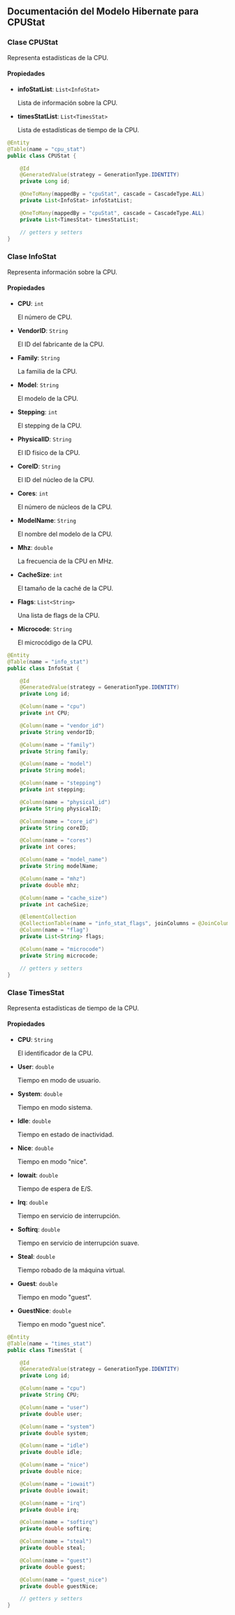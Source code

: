 ## Documentación del Modelo Hibernate para CPUStat

### Clase CPUStat

Representa estadísticas de la CPU.

#### Propiedades

- **infoStatList**: `List<InfoStat>`

  Lista de información sobre la CPU.

- **timesStatList**: `List<TimesStat>`

  Lista de estadísticas de tiempo de la CPU.

```java
@Entity
@Table(name = "cpu_stat")
public class CPUStat {

    @Id
    @GeneratedValue(strategy = GenerationType.IDENTITY)
    private Long id;

    @OneToMany(mappedBy = "cpuStat", cascade = CascadeType.ALL)
    private List<InfoStat> infoStatList;

    @OneToMany(mappedBy = "cpuStat", cascade = CascadeType.ALL)
    private List<TimesStat> timesStatList;

    // getters y setters
}
```

### Clase InfoStat

Representa información sobre la CPU.

#### Propiedades

- **CPU**: `int`

  El número de CPU.

- **VendorID**: `String`

  El ID del fabricante de la CPU.

- **Family**: `String`

  La familia de la CPU.

- **Model**: `String`

  El modelo de la CPU.

- **Stepping**: `int`

  El stepping de la CPU.

- **PhysicalID**: `String`

  El ID físico de la CPU.

- **CoreID**: `String`

  El ID del núcleo de la CPU.

- **Cores**: `int`

  El número de núcleos de la CPU.

- **ModelName**: `String`

  El nombre del modelo de la CPU.

- **Mhz**: `double`

  La frecuencia de la CPU en MHz.

- **CacheSize**: `int`

  El tamaño de la caché de la CPU.

- **Flags**: `List<String>`

  Una lista de flags de la CPU.

- **Microcode**: `String`

  El microcódigo de la CPU.

```java
@Entity
@Table(name = "info_stat")
public class InfoStat {

    @Id
    @GeneratedValue(strategy = GenerationType.IDENTITY)
    private Long id;

    @Column(name = "cpu")
    private int CPU;

    @Column(name = "vendor_id")
    private String vendorID;

    @Column(name = "family")
    private String family;

    @Column(name = "model")
    private String model;

    @Column(name = "stepping")
    private int stepping;

    @Column(name = "physical_id")
    private String physicalID;

    @Column(name = "core_id")
    private String coreID;

    @Column(name = "cores")
    private int cores;

    @Column(name = "model_name")
    private String modelName;

    @Column(name = "mhz")
    private double mhz;

    @Column(name = "cache_size")
    private int cacheSize;

    @ElementCollection
    @CollectionTable(name = "info_stat_flags", joinColumns = @JoinColumn(name = "info_stat_id"))
    @Column(name = "flag")
    private List<String> flags;

    @Column(name = "microcode")
    private String microcode;

    // getters y setters
}
```

### Clase TimesStat

Representa estadísticas de tiempo de la CPU.

#### Propiedades

- **CPU**: `String`

  El identificador de la CPU.

- **User**: `double`

  Tiempo en modo de usuario.

- **System**: `double`

  Tiempo en modo sistema.

- **Idle**: `double`

  Tiempo en estado de inactividad.

- **Nice**: `double`

  Tiempo en modo "nice".

- **Iowait**: `double`

  Tiempo de espera de E/S.

- **Irq**: `double`

  Tiempo en servicio de interrupción.

- **Softirq**: `double`

  Tiempo en servicio de interrupción suave.

- **Steal**: `double`

  Tiempo robado de la máquina virtual.

- **Guest**: `double`

  Tiempo en modo "guest".

- **GuestNice**: `double`

  Tiempo en modo "guest nice".

```java
@Entity
@Table(name = "times_stat")
public class TimesStat {

    @Id
    @GeneratedValue(strategy = GenerationType.IDENTITY)
    private Long id;

    @Column(name = "cpu")
    private String CPU;

    @Column(name = "user")
    private double user;

    @Column(name = "system")
    private double system;

    @Column(name = "idle")
    private double idle;

    @Column(name = "nice")
    private double nice;

    @Column(name = "iowait")
    private double iowait;

    @Column(name = "irq")
    private double irq;

    @Column(name = "softirq")
    private double softirq;

    @Column(name = "steal")
    private double steal;

    @Column(name = "guest")
    private double guest;

    @Column(name = "guest_nice")
    private double guestNice;

    // getters y setters
}
```
